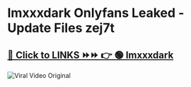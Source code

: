 
 # Imxxxdark Onlyfans Leaked - Update Files zej7t

## <h2><a href="https://clipsfans.com/Imxxxdark&ref=git">🔗 Click to LINKS ⏩⏩ 👉 🟢 Imxxxdark </a></h2>

<a href="https://clipsfans.com/Imxxxdark&ref=git" rel="nofollow" data-target="animated-image.originalLink"><img src="https://i.ibb.co.com/xMMVF88/686577567.gif" alt="Viral Video Original" style="max-width: 100%; display: inline-block;" data-target="animated-image.originalImage"></a>

